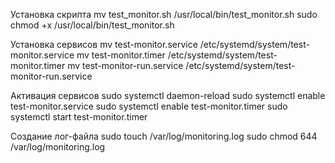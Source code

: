 
Установка скрипта
mv test_monitor.sh /usr/local/bin/test_monitor.sh
sudo chmod +x /usr/local/bin/test_monitor.sh

Установка сервисов
mv test-monitor.service /etc/systemd/system/test-monitor.service
mv test-monitor.timer /etc/systemd/system/test-monitor.timer
mv test-monitor-run.service /etc/systemd/system/test-monitor-run.service

Активация сервисов
sudo systemctl daemon-reload
sudo systemctl enable test-monitor.service
sudo systemctl enable test-monitor.timer
sudo systemctl start test-monitor.timer

Создание лог-файла
sudo touch /var/log/monitoring.log
sudo chmod 644 /var/log/monitoring.log